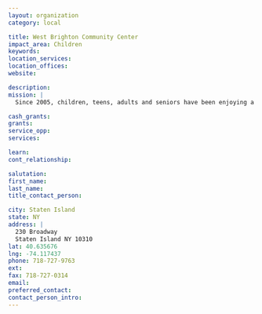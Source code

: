 ```yaml
---
layout: organization
category: local

title: West Brighton Community Center
impact_area: Children
keywords: 
location_services: 
location_offices: 
website: 

description: 
mission: |
  Since 2005, children, teens, adults and seniors have been enjoying a variety of extracurricular and educational programs

cash_grants: 
grants: 
service_opp: 
services: 

learn: 
cont_relationship: 

salutation: 
first_name: 
last_name: 
title_contact_person: 

city: Staten Island
state: NY
address: |
  230 Broadway     
  Staten Island NY 10310
lat: 40.635676
lng: -74.117437
phone: 718-727-9763
ext: 
fax: 718-727-0314
email: 
preferred_contact: 
contact_person_intro: 
---
```

